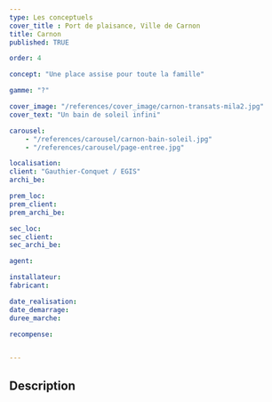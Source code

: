 ```yaml
---
type: Les conceptuels
cover_title : Port de plaisance, Ville de Carnon
title: Carnon
published: TRUE

order: 4

concept: "Une place assise pour toute la famille" 

gamme: "?"

cover_image: "/references/cover_image/carnon-transats-mila2.jpg"
cover_text: "Un bain de soleil infini"

carousel:
    - "/references/carousel/carnon-bain-soleil.jpg"
    - "/references/carousel/page-entree.jpg"

localisation:
client: "Gauthier-Conquet / EGIS"
archi_be:

prem_loc:
prem_client:
prem_archi_be:

sec_loc:
sec_client:
sec_archi_be:

agent:

installateur:
fabricant: 

date_realisation:
date_demarrage:
duree_marche:

recompense:


---
```


## Description
